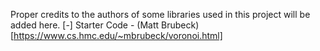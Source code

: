 Proper credits to the authors of some libraries used in this project will be added here.
[-] Starter Code - (Matt Brubeck)[https://www.cs.hmc.edu/~mbrubeck/voronoi.html] 
